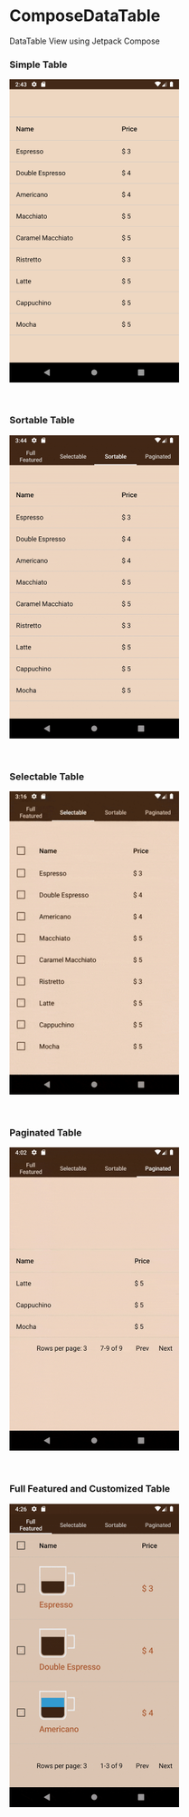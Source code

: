 # ComposeDataTable

DataTable View using Jetpack Compose


### Simple Table

<img src="screenshots/simple_table.png"
     alt="Simple Table"
     width="300px" />
     


<br/>

### Sortable Table

<img src="screenshots/sortable_table.gif"
     alt="Simple Table"
     width="300px" />     
     
     
     
<br/>

### Selectable Table

<img src="screenshots/selectable_table.gif"
     alt="Simple Table"
     width="300px" />     
     


     
     
<br/>

### Paginated Table

<img src="screenshots/paginated_table.gif"
     alt="Simple Table"
     width="300px" />     
     
     
<br/>


### Full Featured and Customized Table

<img src="screenshots/full_featured_table.gif"
     alt="Simple Table"
     width="300px" />                    
     
     